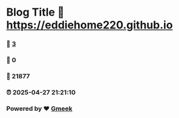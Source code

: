 # Blog Title :link: https://eddiehome220.github.io 
### :page_facing_up: [3](https://eddiehome220.github.io/tag.html) 
### :speech_balloon: 0 
### :hibiscus: 21877 
### :alarm_clock: 2025-04-27 21:21:10 
### Powered by :heart: [Gmeek](https://github.com/Meekdai/Gmeek)
